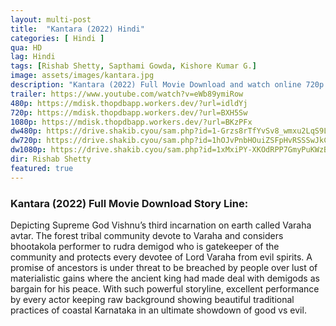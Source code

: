 ```yaml
---
layout: multi-post
title:  "Kantara (2022) Hindi"
categories: [ Hindi ]
qua: HD
lag: Hindi
tags: [Rishab Shetty, Sapthami Gowda, Kishore Kumar G.]
image: assets/images/kantara.jpg
description: "Kantara (2022) Full Movie Download and watch online 720p low file size 500 mb."
trailer: https://www.youtube.com/watch?v=eWb89ymiRow
480p: https://mdisk.thopdbapp.workers.dev/?url=idldYj
720p: https://mdisk.thopdbapp.workers.dev/?url=BXH5Sw
1080p: https://mdisk.thopdbapp.workers.dev/?url=BKzPFx
dw480p: https://drive.shakib.cyou/sam.php?id=1-Grzs8rTfYvSv8_wmxu2LqS9Li5sEgZw
dw720p: https://drive.shakib.cyou/sam.php?id=1hOJvPnbHOuiZSFpHvRSSSwJkCjKkqvFh
dw1080p: https://drive.shakib.cyou/sam.php?id=1xMxiPY-XKOdRPP7GmyPuKWzB7M2G4kUm
dir: Rishab Shetty
featured: true
---
```


### Kantara (2022) Full Movie Download Story Line:
Depicting Supreme God Vishnu’s third incarnation on earth called Varaha avtar. The forest tribal community devote to Varaha and considers bhootakola performer to rudra demigod who is gatekeeper of the community and protects every devotee of Lord Varaha from evil spirits. A promise of ancestors is under threat to be breached by people over lust of materialistic gains where the ancient king had made deal with demigods as bargain for his peace. With such powerful storyline, excellent performance by every actor keeping raw background showing beautiful traditional practices of coastal Karnataka in an ultimate showdown of good vs evil.










